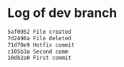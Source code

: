 # Log of dev branch

``` bash
5af0952 File created
7d2490a File deleted
71d70e9 Hotfix commit
c105b3a Second comm
10db2a0 First commit
```
